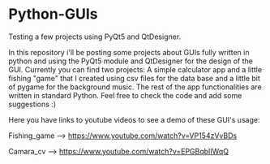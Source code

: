 # Python-GUIs
Testing a few projects using PyQt5 and QtDesigner.

In this repository i'll be posting some projects about GUIs fully written in python and using the PyQt5 module and QtDesigner for the design of the GUI. Currently you can find two projects: A simple calculator app and a little fishing "game" that I created using csv files for the data base and a little bit of pygame for the background music. The rest of the app functionalities are written in standard Python. Feel free to check the code and add some suggestions :)

Here you have links to youtube videos to see a demo of these GUI's usage:

Fishing_game --> https://www.youtube.com/watch?v=VP154zVvBDs 

Camara_cv --> https://www.youtube.com/watch?v=EPGBqbIIWqQ 
